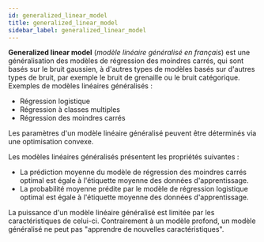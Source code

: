 ```yaml
---
id: generalized_linear_model
title: generalized_linear_model
sidebar_label: generalized_linear_model
---
```

**Generalized linear model** (*modèle linéaire généralisé en français*) est une généralisation des modèles de régression des moindres carrés, qui sont basés sur le bruit gaussien, à d'autres types de modèles basés sur d'autres types de bruit, par exemple le bruit de grenaille ou le bruit catégorique. Exemples de modèles linéaires généralisés :
* Régression logistique
* Régression à classes multiples
* Régression des moindres carrés

Les paramètres d'un modèle linéaire généralisé peuvent être déterminés via une optimisation convexe.

Les modèles linéaires généralisés présentent les propriétés suivantes :
* La prédiction moyenne du modèle de régression des moindres carrés optimal est égale à l'étiquette moyenne des données d'apprentissage.
* La probabilité moyenne prédite par le modèle de régression logistique optimal est égale à l'étiquette moyenne des données d'apprentissage.

La puissance d'un modèle linéaire généralisé est limitée par les caractéristiques de celui-ci. Contrairement à un modèle profond, un modèle généralisé ne peut pas "apprendre de nouvelles caractéristiques".
